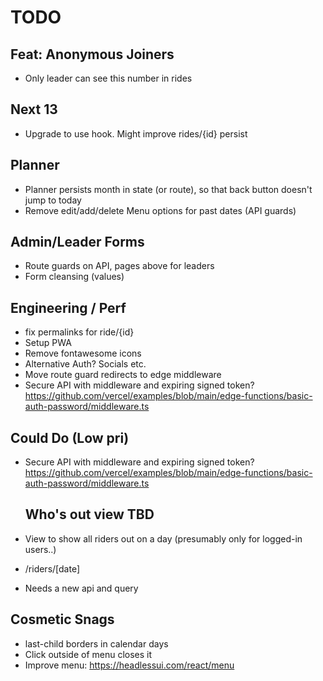 # TODO

## Feat: Anonymous Joiners

- Only leader can see this number in rides

## Next 13

- Upgrade to use hook. Might improve rides/{id} persist

## Planner

- Planner persists month in state (or route), so that back button doesn't jump to today
- Remove edit/add/delete Menu options for past dates (API guards)

## Admin/Leader Forms

- Route guards on API, pages above for leaders
- Form cleansing (values)

## Engineering / Perf

- fix permalinks for ride/{id}
- Setup PWA
- Remove fontawesome icons
- Alternative Auth? Socials etc.
- Move route guard redirects to edge middleware
- Secure API with middleware and expiring signed token?
  https://github.com/vercel/examples/blob/main/edge-functions/basic-auth-password/middleware.ts

## Could Do (Low pri)

- Secure API with middleware and expiring signed token?
  https://github.com/vercel/examples/blob/main/edge-functions/basic-auth-password/middleware.ts

  ## Who's out view TBD

- View to show all riders out on a day (presumably only for logged-in users..)
- /riders/[date]
- Needs a new api and query

## Cosmetic Snags

- last-child borders in calendar days
- Click outside of menu closes it
- Improve menu: https://headlessui.com/react/menu
